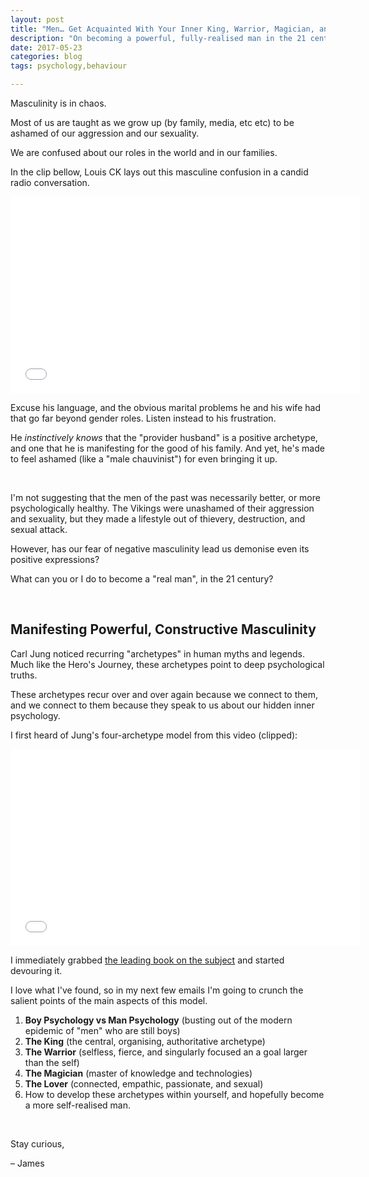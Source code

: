 ```yaml
---
layout: post
title: "Men… Get Acquainted With Your Inner King, Warrior, Magician, and Lover"
description: "On becoming a powerful, fully-realised man in the 21 century."
date: 2017-05-23
categories: blog
tags: psychology,behaviour

---
```


Masculinity is in chaos. 

Most of us are taught as we grow up (by family, media, etc etc) to be ashamed of our aggression and our sexuality. 

We are confused about our roles in the world and in our families. 

In the clip bellow, Louis CK lays out this masculine confusion in a candid radio conversation. 

<iframe width="560" height="315" src="//www.youtube.com/embed/nRBE74rp4lg?start=0&end=118" frameborder="0"> </iframe> 

Excuse his language, and the obvious marital problems he and his wife had that go far beyond gender roles. Listen instead to his frustration. 

He *instinctively knows* that the "provider husband" is a positive archetype, and one that he is manifesting for the good of his family. And yet, he's made to feel ashamed (like a "male chauvinist") for even bringing it up. 

&nbsp;

I'm not suggesting that the men of the past was necessarily better, or more psychologically healthy. The Vikings were unashamed of their aggression and sexuality, but they made a lifestyle out of thievery, destruction, and sexual attack. 

However, has our fear of negative masculinity lead us demonise even its positive expressions? 

What can you or I do to become a "real man", in the 21 century? 

&nbsp;

## Manifesting Powerful, Constructive Masculinity
Carl Jung noticed recurring "archetypes" in human myths and legends. Much like the Hero's Journey, these archetypes point to deep psychological truths. 

These archetypes recur over and over again because we connect to them, and we connect to them because they speak to us about our hidden inner psychology. 

I first heard of Jung's four-archetype model from this video (clipped):

<iframe width="560" height="315" src="//www.youtube.com/embed/aQr1NY1Gf2U?start=153&end=309" frameborder="0"> </iframe> 

I immediately grabbed [the leading book on the subject]() and started devouring it. 

I love what I've found, so in my next few emails I'm going to crunch the salient points of the main aspects of this model. 
1. **Boy Psychology vs Man Psychology** (busting out of the modern epidemic of "men" who are still boys)
2. **The King** (the central, organising, authoritative archetype)
3. **The Warrior** (selfless, fierce, and singularly focused an a goal larger than the self)
4. **The Magician** (master of knowledge and technologies) 
5. **The Lover** (connected, empathic, passionate, and sexual)
6. How to develop these archetypes within yourself, and hopefully become a more self-realised man. 

&nbsp;

Stay curious, 

 – James

